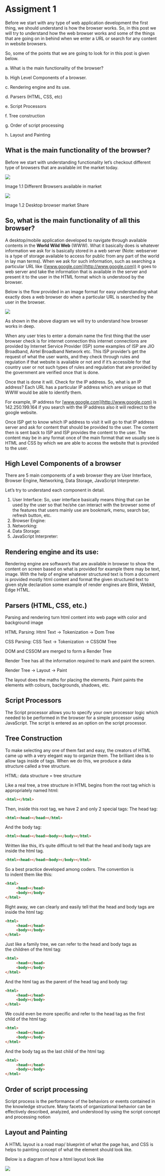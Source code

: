 # Assigment 1

Before we start with any type of web application development the first thing, we should understand is how the browser works. So, in this post we will try to understand how the web browser works and some of the things that are going on in behind when we enter a URL or search for any content in website browsers.

So, some of the points that we are going to look for in this post is given below.

a. What is the main functionality of the browser?

b. High Level Components of a browser.

c. Rendering engine and its use.

d. Parsers (HTML, CSS, etc)

e. Script Processors

f. Tree construction

g. Order of script processing

h. Layout and Painting

## What is the main functionality of the browser?

Before we start with understanding functionality let’s checkout different type of browsers that are available int the market today.

![](browser_types.png)

Image 1.1 Different Browsers available in market

![](browser_usage.png)

Image 1.2 Desktop browser market Share

## So, what is the main functionality of all this browser?

A desktop/mobile application developed to navigate through available contents in the **World Wild Web** (WWW). What it basically does is whatever information we ask for is basically stored in a web server (Note: webserver is a type of storage available to access for public from any part of the world in lay man terms). When we ask for such information, such as searching a particular URL like ([www.google.com](http://www.google.com)) it goes to web server and take the information that is available in the server and present it to the user in the HTML format which is understood by the browser.

Below is the flow provided in an image format for easy understanding what exactly does a web browser do when a particular URL is searched by the user in the browser.

![](how_browser_works.png)


As shown in the above diagram we will try to understand how browser works in deep.

When any user tries to enter a domain name the first thing that the user browser check is for internet connection this internet connections are provided by Internet Service Provider (ISP) some examples of ISP are JIO Broadband, Airtel Broadband Network etc. This ISP provider’s get the request of what the user wants, and they check through rules and regulation if that website is available or not and if it’s accessible for that country user or not such types of rules and regulation that are provided by the government are verified once that is done.

Once that is done it will. Check for the IP address. So, what is an IP address? Each URL has a particular IP address which are unique so that WWW would be able to identify them.

For example, IP address for [www.google.com](http://www.google.com) is 142.250.199.164 if you search with the IP address also it will redirect to the google website.

Once ISP get to know which IP address to visit it will go to that IP address server and ask for content that should be provided to the user. The content then is sent back to ISP and ISP provides the content to the user. The content may be in any format once of the main format that we usually see is HTML and CSS by which we are able to access the website that is provided to the user.


## High Level Components of a browser

There are 5 main components of a web browser they are User Interface, Browser Engine, Networking, Data Storage, JavaScript Interpreter.

Let’s try to understand each component in detail.

1. User Interface: So, user interface basically means thing that can be used by the user so that he/she can interact with the browser some of the features that users mainly use are bookmark, menu, search bar, refresh button, etc.
2. Browser Engine:
3. Networking:
4. Data Storage:
5. JavaScript Interpreter:

## Rendering engine and its use:

Rendering engine are software’s that are available in browser to show the content on screen based on what is provided for example there may be text, image. With the help of engine whatever structured text is from a document is provided mostly html content and format the given structured text to given style declaration some example of render engines are Blink, Webkit, Edge HTML.

## Parsers (HTML, CSS, etc.)

Parsing and rendering turn html content into web page with color and background image

HTML Parsing: Html Text -> Tokenization -> Dom Tree

CSS Parsing: CSS Text -> Tokenization -> CSSOM Tree

DOM and CSSOM are merged to form a Render Tree

Render Tree has all the information required to mark and paint the screen.

Render Tree -> Layout -> Paint

The layout does the maths for placing the elements. Paint paints the elements with colours, backgrounds, shadows, etc.

## Script Processors

The Script processor allows you to specify your own processor logic which needed to be performed in the browser for a simple processor using JavaScript. The script is entered as an option on the script processor.

## Tree Construction

To make selecting any one of them fast and easy, the creators of HTML came up with a very elegant way to organize them. The brilliant idea is to allow tags inside of tags. When we do this, we produce a data structure called a tree structure.

HTML: data structure = tree structure

Like a real tree, a tree structure in HTML begins from the root tag which is appropriately named html:

```html
<html></html>
```
Then, inside this root tag, we have 2 and only 2 special tags: The head tag:

```html
<html><head></head></html>
```
And the body tag:
```html
<html><head></head><body></body></html>
```
Written like this, it’s quite difficult to tell that the head and body tags are inside the html tag.
```html
<html><head></head><body></body></html>
```
So a best practice developed among coders. The convention is to indent them like this:
```html
<html>
     <head></head>
     <body></body>
</html>
```
Right away, we can clearly and easily tell that the head and body tags are inside the html tag:
```html
<html>
     <head></head>
     <body></body>
</html>
```
Just like a family tree, we can refer to the head and body tags as the children of the html tag:
```html
<html>
     <head></head>
     <body></body>
</html>
```
And the html tag as the parent of the head tag and body tag:
```html
<html>
     <head></head>
     <body></body>
</html>
```
We could even be more specific and refer to the head tag as the first child of the html tag:
```html
<html>
     <head></head>
     <body></body>
</html>
```
And the body tag as the last child of the html tag:
```html
<html>
     <head></head>
     <body></body>
</html>
```



## Order of script processing

Script process is the performance of the behaviors or events contained in the knowledge structure. Many facets of organizational behavior can be effectively described, analyzed, and understood by using the script concept and processing notion

## Layout and Painting

A HTML layout is a road map/ blueprint of what the page has, and CSS is helps to painting concept of what the element should look like.

Below is a diagram of how a html layout look like

![](html_layout.png)
